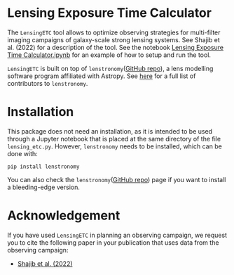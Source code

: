 # Lensing Exposure Time Calculator

The `LensingETC` tool allows to optimize observing strategies for multi-filter 
imaging campaigns of galaxy-scale strong lensing systems. See Shajib et al.
(2022) for a description of the tool. See the notebook [Lensing Exposure 
Time Calculator.ipynb](https://github.com/ajshajib/LensingETC/blob/main/Lensing%20exposure%20time%20calculator.ipynb) for an example of how to setup and run the tool.

`LensingETC` is built on top of `lenstronomy`([GitHub repo](https://github.com/sibirrer/lenstronomy)), 
a lens modelling software program affiliated 
with Astropy. See [here](https://github.com/sibirrer/lenstronomy/blob/main/AUTHORS.rst) 
for a full list of contributors to `lenstronomy`.


# Installation

This package does not need an installation, as it is intended to be used 
through a Jupyter notebook that is placed at the same directory of the file 
`lensing_etc.py`. However, `lenstronomy` needs to be installed, which can be 
done with:

```
pip install lenstronomy
```

You can also check the 
`lenstronomy`([GitHub repo](https://github.com/sibirrer/lenstronomy)) page if you
want to install a bleeding-edge version.

# Acknowledgement

If you have used `LensingETC` in planning an observing campaign, we request 
you to cite the following paper in your publication that uses data from the observing campaign:

- [Shajib et al. (2022)](https://arxiv.org/abs/2203.05170)
